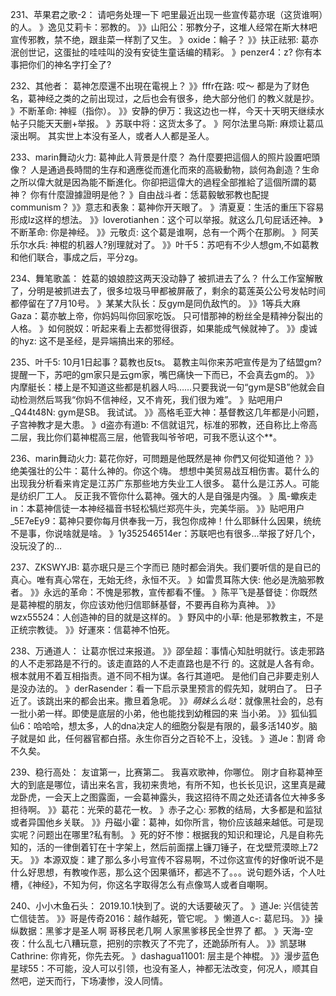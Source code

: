 231、苹果君之歌-2： 请吧务处理一下
吧里最近出现一些宣传葛亦珉（这货谁啊）的人。
》逸见艾莉卡：邪教的。
》》山阳公：邪教分子，这堆人经常在斯大林吧宣传邪教，禁不绝，跟韭菜一样割了又生。
》oxide：輪子？
》》扶正祛邪: 葛亦泯创世记，这蛋扯的哇哇叫的没有安徒生童话编的精彩。
》penzer4：z? 你有本事把你们的神名字打全了?

232、其他者： 葛神怎麼還不出現在電視上？
》》fffr在路: 哎～ 都是为了财色名，葛神经之类的之前出现过，之后也会有很多，绝大部分他们
的教义就是抄。
》不断革命: 神經（指你）。
》》安静的伊万：我这边也一样，今天十天明天继续水帖子只能天天删+举报。
》苏联中将：这货太多了。
》阿尔法里乌斯: 麻烦让葛瓜滚出啊。
其实世上本没有圣人，或者人人都是圣人。

233、marin舞动火力: 葛神此人背景是什麼？
為什麼要把這個人的照片設置吧頭像？
人是通過長時間的生存和適應從而進化而來的高級動物，談何為創造？生命之所以偉大就是因為能不斷進化。你卻把這偉大的過程全部推給了這個所謂的葛神？ 你有什麼證據證明是他？
》自由战斗者：恁葛毅敏邪教也配提communism？
》》意志和表象：葛神你开天眼了。
》清夏夏：生活的重压下容易形成lz这样的想法。
》》loverotianhen：这个可以举报。就这么几句屁话还神。
》不断革命: 你是神经。
》》元敬贞: 这个葛是谁啊，总有一个两个在那刷。
》阿芙乐尔水兵: 神棍的机器人?别理就对了。
》》叶千5：苏吧有不少人想gm,不如葛教和他们联合，事成之后，平分zg。

234、舞笔歌盖： 姓葛的娘娘腔这两天没动静了
被抓进去了么？
什么工作室解散了，分明是被抓进去了，很多垃圾马甲都被屏蔽了，剩余的葛莲英公公号发帖时间都停留在了7月10号。
》某某大队长：反gym是同仇敌忾的。
》》1等兵大麻Gaza：葛亦敏上帝，你妈妈叫你回家吃饭。
只可惜那神的粉丝全是精神分裂出的人格。
》如何脱奴：听起来看上去都觉得很孬，如果能成气候就神了。
》》虔诚的hyz: 这不是圣经，是异端搞出来的邪经。

235、叶千5: 10月1日起事？葛教也反ts。
葛教主叫你来苏吧宣传是为了结盟gm?
提醒一下，苏吧的gm家只是云gm家，嘴巴痛快一下而已，不会真去gm的。
》》内摩艇长：楼上是不知道这些都是机器人吗……只要我说一句“gym是SB”他就会自动检测然后骂我“你妈不信神经，又不肯死，我们很为难”。
》贴吧用户_Q44t48N: gym是SB。
我试试。
》》高格毛亚大神：基督教这几年都是小问题，子宫神教才是大患。
》d盗亦有道b: 不信就诅咒，标准的邪教，还自称比上帝高二层，我比你们葛神棍高三层，他管我叫爷爷吧，可我不愿认这个**。

236、marin舞动火力: 葛花你好，可問題是他既然是神
你們又何從知道他？
》》绝美强壮的公牛：葛什么神的。你这个嗨。
想想中美贸易战互相伤害。葛什么的出现我分析看来肯定是江苏广东那些地方失业工人很多。
葛什么是江苏人。可能是纺织厂工人。
反正我不管你什么葛神。强大的人是自强是内强。
》風-蠍疾走in：本葛神信徒一本神经福音书轻松犒烂郑亮牛头，完美华丽。
》》贴吧用户_5E7eEy9：葛神只要你每月供奉我一万，我包你成神！什么耶稣什么因果，统统不是事，你说啥就是啥。
》1y352546514er：苏联吧也有很多…举报了好几个，没玩没了的…

237、ZKSWYJB: 葛亦珉只是三个字而已
随时都会消失。我们要听信的是自已的真心。唯有真心常在，无始无终，永恒不灭。
》如雷贯耳陈大侠: 他必是洗脑邪教者。
》》永远的革命：不愧是邪教，宣传都看不懂。
》陈平飞是基督徒：你既然是葛神棍的朋友，你应该劝他归信耶稣基督，不要再自称为真神。
》》wzx55524：人创造神的目的就是这样的。
》野风中的小草: 他是邪教教主，不是正统宗教徒。
》》好運來：信葛神不怕死。

238、万通道人： 让葛亦怋过来报道。
》》邵垒超：事情心知肚明就行。该走邪路的人不走邪路是不行的。该走直路的人不走直路也是不行
的。这就是人各有命。根本就用不着互相指责。道不同不相为谋。各行其道吧。
是他们自己非要走别人是没办法的。
》derRasender：看一下启示录里预言的假先知，就明白了。
日子近了。该跳出来的都会出来。撒旦着急呢。
》》_萌妹么么哒_：就像黑社会的，总有一批小弟一样。即使是底层的小弟，他也能找到幼稚园的来
当小弟。
》》狐仙狐仙6：哈哈哈，想太多，人的dna决定人的细胞分裂是有限的，最多活140岁。脑子就是如
此，任何器官都白搭。永生你百分之百轮不上，没钱。
》道Je：割肾 命不久矣。

239、稳行高处： 友谊第一，比赛第二。 我喜欢歌神，你哪位。
刚才自称葛神至大的到底是哪位，请出来名言，我初来贵地，有所不知，也长长见识，这里真是藏龙卧虎，一会天上之图露面，一会葛神露头，我这招待不周之处还请各位大神多多担待啊。
》》葛花：光荣的葛花一枚。
》赤子之心: 邪教的结局，大多都是和监狱或者异国他乡关联。
》》丹磁小霍：葛神，如你所言，物价应该越来越低。可是现实呢？问题出在哪里?私有制。
》死的好不惨：根据我的知识和理论，凡是自称先知的，活的一律倒着钉在十字架上，然后前面摆上镰刀锤子，在戈壁荒漠晾上72天。
》》本源双旋：建了那么多小号宣传不容易啊，不过你这宣传的好像听说不是什么好思想，有教唆作恶，那么这个因果循环，都逃不了。。。说句题外话，个人吐槽，《神经》，不知为何，你这名字取得怎么有点像骂人或者自嘲啊。

240、小小木鱼石头： 2019.10.1快到了。说的大话要破灭了。
》道Je: 兴信徒苦 亡信徒苦。
》》哥是传奇2016：越作越死，管它呢。
》懒道人c-: 葛尼玛。
》》操纵数据：黑爹才是圣人啊 哥移民老几啊 人家黑爹移民全世界了 都。
》天海-空夜：什么乱七八糟玩意，把别的宗教灭了不完了，还跪舔所有人。
》》凯瑟琳Cathrine: 你肯死，你先去死。
》dashagua11001: 层主是个神棍。
》》漫步蓝色星球55：不可能，没人可以引领，也没有圣人，神都无法改变，何况人，顺其自然吧，逆天而行，下场凄惨，没人同情。
